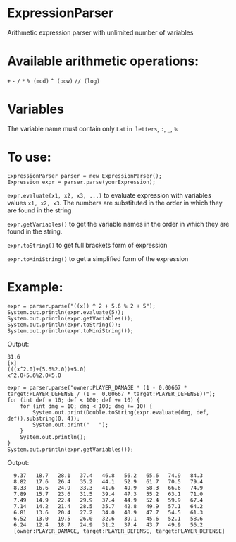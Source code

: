 # ExpressionParser
Arithmetic expression parser with unlimited number of variables

# Available arithmetic operations:
  `+` 
  `-`
  `/`
  `*`
  `% (mod)`
  `^ (pow)`
  `// (log)`
# Variables
The variable name must contain only `Latin letters`, `:`, `_`, `%`
# To use:
```
ExpressionParser parser = new ExpressionParser();
Expression expr = parser.parse(yourExpression);
```
`expr.evaluate(x1, x2, x3, ...)` to evaluate expression with variables values `x1, x2, x3`.
The numbers are substituted in the order in which they are found in the string

`expr.getVariables()` to get the variable names in the order in which they are found in the string.

`expr.toString()` to get full brackets form of expression

`expr.toMiniString()` to get a simplified form of the expression
# Example:
```
expr = parser.parse("((x)) ^ 2 + 5.6 % 2 + 5");
System.out.println(expr.evaluate(5));
System.out.println(expr.getVariables());
System.out.println(expr.toString());
System.out.println(expr.toMiniString());
```

Output:

```
31.6
[x]
(((x^2.0)+(5.6%2.0))+5.0)
x^2.0+5.6%2.0+5.0
```
```
expr = parser.parse("owner:PLAYER_DAMAGE * (1 - 0.00667 * target:PLAYER_DEFENSE / (1 +  0.00667 * target:PLAYER_DEFENSE))");
for (int def = 10; def < 100; def += 10) {
    for (int dmg = 10; dmg < 100; dmg += 10) {
        System.out.print(Double.toString(expr.evaluate(dmg, def, def)).substring(0, 4));
        System.out.print("   ");
    }
    System.out.println();
}
System.out.println(expr.getVariables());
```

Output:
```
  9.37   18.7   28.1   37.4   46.8   56.2   65.6   74.9   84.3   
  8.82   17.6   26.4   35.2   44.1   52.9   61.7   70.5   79.4   
  8.33   16.6   24.9   33.3   41.6   49.9   58.3   66.6   74.9   
  7.89   15.7   23.6   31.5   39.4   47.3   55.2   63.1   71.0   
  7.49   14.9   22.4   29.9   37.4   44.9   52.4   59.9   67.4   
  7.14   14.2   21.4   28.5   35.7   42.8   49.9   57.1   64.2   
  6.81   13.6   20.4   27.2   34.0   40.9   47.7   54.5   61.3   
  6.52   13.0   19.5   26.0   32.6   39.1   45.6   52.1   58.6   
  6.24   12.4   18.7   24.9   31.2   37.4   43.7   49.9   56.2   
  [owner:PLAYER_DAMAGE, target:PLAYER_DEFENSE, target:PLAYER_DEFENSE]
```
